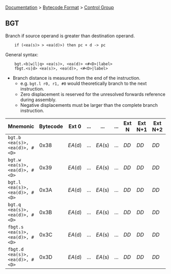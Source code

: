 [Documentation](../../README.md) > [Bytecode Format](../README.md) > [Control Group](../InstructionsControl.md)

## BGT

Branch if source operand is greater than destination operand.

        if (<ea(s)> > <ea(d)>) then pc + d -> pc

General syntax:

        bgt.<b|w|l|q> <ea(s)>, <ea(d)> <#<D>|label>
        fbgt.<s|d> <ea(s)>, <ea(d)>, <#<D>|label>

* Branch distance is measured from the end of the instruction.
    - e.g. `bgt.l r0, r1, #0` would theoretically branch to the next instruction.
    - Zero displacement is reserved for the unresolved forwards reference during assembly.
    - Negative displacements must be larger than the complete branch instruction.

| Mnemonic | Bytecode | Ext 0 | ... | ... | ... | Ext N | Ext N+1 | Ext N+2 | Ext N+3 |
| - | - | - | - | - | - | - | - | - | - |
| `bgt.b <ea(s)>, <ea(d)>, #<D>` | 0x38 | *EA*(d) | ... | *EA*(s) | ... | *DD* | *DD* | *DD* | *DD* |
| `bgt.w <ea(s)>, <ea(d)>, #<D>` | 0x39 | *EA*(d) | ... | *EA*(s) | ... | *DD* | *DD* | *DD* | *DD* |
| `bgt.l <ea(s)>, <ea(d)>, #<D>` | 0x3A | *EA*(d) | ... | *EA*(s) | ... | *DD* | *DD* | *DD* | *DD* |
| `bgt.q <ea(s)>, <ea(d)>, #<D>` | 0x3B | *EA*(d) | ... | *EA*(s) | ... | *DD* | *DD* | *DD* | *DD* |
| `fbgt.s <ea(s)>, <ea(d)>, #<D>` | 0x3C | *EA*(d) | ... | *EA*(s) | ... | *DD* | *DD* | *DD* | *DD* |
| `fbgt.d <ea(s)>, <ea(d)>, #<D>` | 0x3D | *EA*(d) | ... | *EA*(s) | ... | *DD* | *DD* | *DD* | *DD* |
